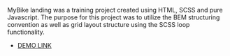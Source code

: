 MyBike landing was a training project created using HTML, SCSS and pure Javascript. 
The purpose for this project was to utilize the BEM structuring convention as well as grid layout structure using the SCSS loop functionality.
- [DEMO LINK](https://sergei-nikolaienko.github.io/mybike-landing/)
